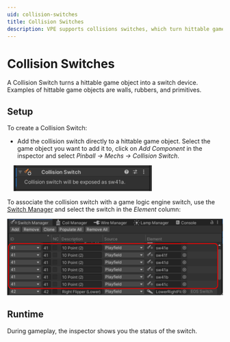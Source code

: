 ```yaml
---
uid: collision-switches
title: Collision Switches
description: VPE supports collisions switches, which turn hittable game objects into switch devices.
---
```


# Collision Switches

A Collision Switch turns a hittable game object into a switch device. Examples of hittable game objects are walls, rubbers, and primitives.

## Setup

To create a Collision Switch:

- Add the collision switch directly to a hittable game object. Select the game object you want to add it to, click on *Add Component* in the inspector and select *Pinball -> Mechs -> Collision Switch*. 

<img src="collision-switch-inspector.png" width="323" class="img-fluid float-end" style="margin-left: 15px">

To associate the collision switch with a game logic engine switch, use the [Switch Manager](xref:switch_manager) and select the switch in the *Element* column:

![Switch Manager](collision-switch-switch-manager.png)

## Runtime

During gameplay, the inspector shows you the status of the switch. 
